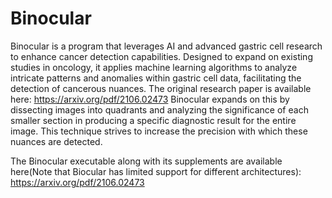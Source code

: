 # Binocular
Binocular is a program that leverages AI and advanced gastric cell research to enhance cancer detection capabilities. Designed to expand on existing studies in oncology, it applies machine learning algorithms to analyze intricate patterns and anomalies within gastric cell data, facilitating the detection of cancerous nuances. The original research paper is available here: https://arxiv.org/pdf/2106.02473
Binocular expands on this by dissecting images into quadrants and analyzing the significance of each smaller section in producing a specific diagnostic result for the entire image. This technique strives to increase the precision with which these nuances are detected.

The Binocular executable along with its supplements are available here(Note that Biocular has limited support for different architectures): https://arxiv.org/pdf/2106.02473
